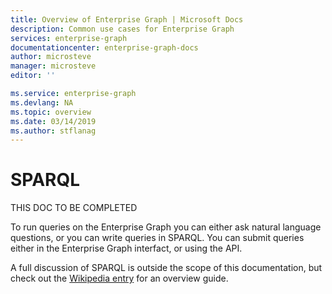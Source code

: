 ```yaml
---
title: Overview of Enterprise Graph | Microsoft Docs
description: Common use cases for Enterprise Graph
services: enterprise-graph
documentationcenter: enterprise-graph-docs
author: microsteve
manager: microsteve
editor: ''

ms.service: enterprise-graph
ms.devlang: NA
ms.topic: overview
ms.date: 03/14/2019
ms.author: stflanag
---
```


# SPARQL

THIS DOC TO BE COMPLETED

To run queries on the Enterprise Graph you can either ask natural language questions, or you can write queries in SPARQL. You can submit queries either in the Enterprise Graph interfact, or using the API.

A full discussion of SPARQL is outside the scope of this documentation, but check out the <a href="https://en.wikipedia.org/wiki/SPARQL">Wikipedia entry</a> for an overview guide.
